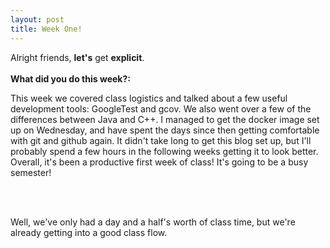```yaml
---
layout: post
title: Week One!
---
```


Alright friends, <b>let's</b> get <b>explicit</b>.
<br><br>
<b>What did you do this week?:</b><br>
<p>This week we covered class logistics and talked about a few useful development tools: GoogleTest and gcov. We also went over a few of the differences between Java and C++. I managed to get the docker image set up on Wednesday, and have spent the days since then getting comfortable with git and github again. It didn't take long to get this blog set up, but I'll probably spend a few hours in the following weeks getting it to look better. Overall, it's been a productive first week of class! It's going to be a busy semester!</p><br><br>
<p>Well, we've only had a day and a half's worth of class time, but we're already getting into a good 
class flow. </p>
